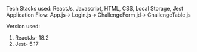 Tech Stacks used: ReactJs, Javascript, HTML, CSS, Local Storage, Jest
Application Flow:
    App.js-> Login.js-> ChallengeForm.jd-> ChallengeTable.js

Version used:
1) ReactJs- 18.2 
2) Jest- 5.17
